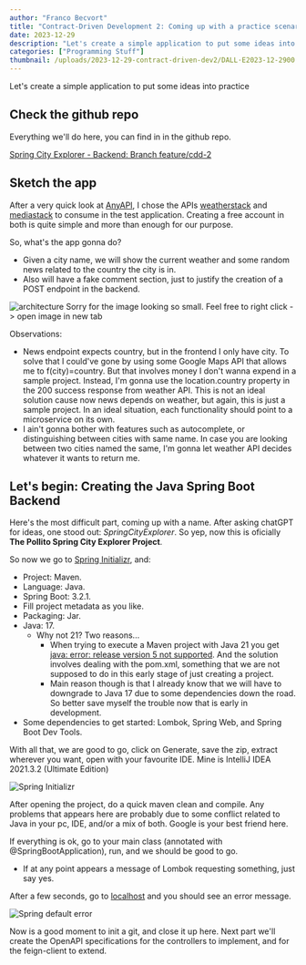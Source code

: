 ```yaml
---
author: "Franco Becvort"
title: "Contract-Driven Development 2: Coming up with a practice scenario"
date: 2023-12-29
description: "Let's create a simple application to put some ideas into practice"
categories: ["Programming Stuff"]
thumbnail: /uploads/2023-12-29-contract-driven-dev2/DALL·E2023-12-2900.27.37.png
---
```


Let's create a simple application to put some ideas into practice

## Check the github repo

Everything we'll do here, you can find in in the github repo.

[Spring City Explorer - Backend: Branch feature/cdd-2](https://github.com/franBec/springcityexplorer-backend/tree/feature/cdd-2)

## Sketch the app

After a very quick look at [AnyAPI](https://any-api.com/), I chose the APIs [weatherstack](https://weatherstack.com/) and [mediastack](https://mediastack.com/) to consume in the test application. Creating a free account in both is quite simple and more than enough for our purpose.

So, what's the app gonna do?

- Given a city name, we will show the current weather and some random news related to the country the city is in.
- Also will have a fake comment section, just to justify the creation of a POST endpoint in the backend.

![architecture](/uploads/2023-12-29-contract-driven-dev2/Untitled-2023-04-13-2132.png)
Sorry for the image looking so small. Feel free to right click -> open image in new tab

Observations:

- News endpoint expects country, but in the frontend I only have city. To solve that I could've gone by using some Google Maps API that allows me to f(city)=country. But that involves money I don't wanna expend in a sample project. Instead, I'm gonna use the location.country property in the 200 success response from weather API. This is not an ideal solution cause now news depends on weather, but again, this is just a sample project. In an ideal situation, each functionality should point to a microservice on its own.
- I ain't gonna bother with features such as autocomplete, or distinguishing between cities with same name. In case you are looking between two cities named the same, I'm gonna let weather API decides whatever it wants to return me.

## Let's begin: Creating the Java Spring Boot Backend

Here's the most difficult part, coming up with a name. After asking chatGPT for ideas, one stood out: _SpringCityExplorer_. So yep, now this is oficially **The Pollito Spring City Explorer Project**.

So now we go to [Spring Initializr](https://start.spring.io/), and:

- Project: Maven.
- Language: Java.
- Spring Boot: 3.2.1.
- Fill project metadata as you like.
- Packaging: Jar.
- Java: 17.
  - Why not 21? Two reasons...
    - When trying to execute a Maven project with Java 21 you get [java: error: release version 5 not supported](https://stackoverflow.com/questions/59601077/intellij-errorjava-error-release-version-5-not-supported). And the solution involves dealing with the pom.xml, something that we are not supposed to do in this early stage of just creating a project.
    - Main reason though is that I already know that we will have to downgrade to Java 17 due to some dependencies down the road. So better save myself the trouble now that is early in development.
- Some dependencies to get started: Lombok, Spring Web, and Spring Boot Dev Tools.

With all that, we are good to go, click on Generate, save the zip, extract wherever you want, open with your favourite IDE. Mine is IntelliJ IDEA 2021.3.2 (Ultimate Edition)

![Spring Initializr](/uploads/2023-12-29-contract-driven-dev2/screencapture-start-spring-io-2023-12-29-14_39_14.png)

After opening the project, do a quick maven clean and compile. Any problems that appears here are probably due to some conflict related to Java in your pc, IDE, and/or a mix of both. Google is your best friend here.

If everything is ok, go to your main class (annotated with @SpringBootApplication), run, and we should be good to go.

- If at any point appears a message of Lombok requesting something, just say yes.

After a few seconds, go to [localhost](http://localhost:8080/) and you should see an error message.

![Spring default error](/uploads/2023-12-29-contract-driven-dev2/screencapture-localhost-8080-2023-12-29-15_57_47.png)

Now is a good moment to init a git, and close it up here. Next part we'll create the OpenAPI specifications for the controllers to implement, and for the feign-client to extend.
